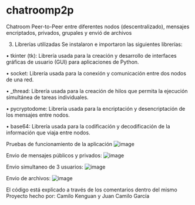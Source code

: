 # chatroomp2p

Chatroom Peer-to-Peer entre diferentes nodos (descentralizado), mensajes encriptados, privados, grupales y envió de archivos

3.	Librerías utilizadas
Se instalaron e importaron las siguientes librerías:

•	tkinter (tk): Librería usada para la creación y desarrollo de interfaces gráficas de usuario (GUI) para aplicaciones de Python.

•	socket: Librería usada para la conexión y comunicación entre dos nodos de una red.

•	_thread: Librería usada para la creación de hilos que permita la ejecución simultánea de tareas individuales. 

•	pycryptodome: Librería usada para la encriptación y desencriptación de los mensajes entre nodos.

•	base64: Librería usada para la codificación y decodificación de la información que viaja entre nodos.


Pruebas de funcionamiento de la aplicación
![image](https://user-images.githubusercontent.com/49210338/229331342-01c56678-f5fd-41a4-9215-6fdb6b0f2f54.png)


Envio de mensajes públicos y privados:
![image](https://user-images.githubusercontent.com/49210338/229331359-6a6f7cb1-da44-4a81-97c9-cb49a00c12c0.png)


Envio simultaneo de 3 usuarios:
![image](https://user-images.githubusercontent.com/49210338/229331364-0957b1df-abcb-42cd-9d42-9d41bdb1af35.png)

Envio de archivos:
![image](https://user-images.githubusercontent.com/49210338/229331380-0c2e51a7-3b18-4fb5-9efe-3855a3309328.png)


El código está explicado a través de los comentarios dentro del mismo
Proyecto hecho por: Camilo Kenguan y Juan Camilo García
